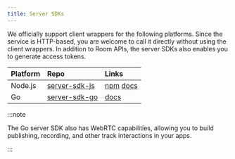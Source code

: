 ```yaml
---
title: Server SDKs
---
```


We officially support client wrappers for the following platforms. Since the service is HTTP-based, you are welcome to call it directly without using the client wrappers. In addition to Room APIs, the server SDKs also enables you to generate access tokens.

| Platform | Repo                                                        | Links                                                                                                            |
| :------- | :---------------------------------------------------------- | :--------------------------------------------------------------------------------------------------------------- |
| Node.js  | [server-sdk-js](https://github.com/livekit/server-sdk-js)   | [npm](https://www.npmjs.com/package/livekit-server-api) [docs](https://docs.livekit.io/server-sdk-js/index.html) |
| Go       | [server-sdk-go](https://github.com/livekit/server-sdk-go) | [docs](https://pkg.go.dev/github.com/livekit/server-sdk-go)                                                     |

:::note

The Go server SDK also has WebRTC capabilities, allowing you to build publishing, recording, and other track interactions in your apps.

:::
